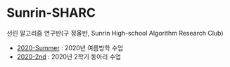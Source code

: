 # Sunrin-SHARC
선린 알고리즘 연구반(구 정올반, Sunrin High-school Algorithm Research Club)

* [2020-Summer](https://github.com/justiceHui/Sunrin-SHARC/tree/master/2020-Summer) : 2020년 여름방학 수업
* [2020-2nd](https://github.com/justiceHui/Sunrin-SHARC/tree/master/2020-2nd) : 2020년 2학기 동아리 수업
